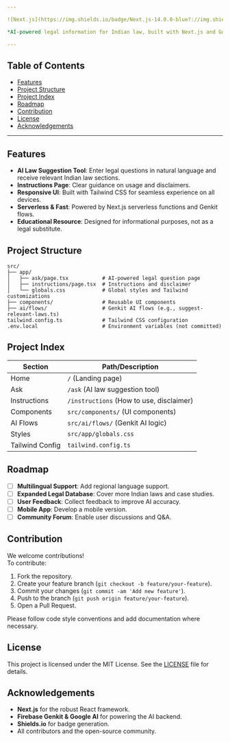 ```yaml
---

![Next.js](https://img.shields.io/badge/Next.js-14.0.0-blue?://img.shields.io/badge/License://img.shields.io/badge/Node.js-18%2B-brightgreen?logo.shields.io/badge/AI-Google](https://img.shields.io/badge/Deployed-Vercel-inform Style](https://img.shields.io/badge/Code%20Style-Prettier-blueviolet?logo=preaya Sahayak - 🇮🇳 Indian Law Advice Website

*AI-powered legal information for Indian law, built with Next.js and Google Genkit.*

---
```


## Table of Contents

- [Features](#features)
- [Project Structure](#project-structure)
- [Project Index](#project-index)
- [Roadmap](#roadmap)
- [Contribution](#contribution)
- [License](#license)
- [Acknowledgements](#acknowledgements)

---

## Features

- **AI Law Suggestion Tool**: Enter legal questions in natural language and receive relevant Indian law sections.
- **Instructions Page**: Clear guidance on usage and disclaimers.
- **Responsive UI**: Built with Tailwind CSS for seamless experience on all devices.
- **Serverless & Fast**: Powered by Next.js serverless functions and Genkit flows.
- **Educational Resource**: Designed for informational purposes, not as a legal substitute.

## Project Structure

```
src/
├── app/
│   ├── ask/page.tsx           # AI-powered legal question page
│   ├── instructions/page.tsx  # Instructions and disclaimer
│   └── globals.css            # Global styles and Tailwind customizations
├── components/                # Reusable UI components
├── ai/flows/                  # Genkit AI flows (e.g., suggest-relevant-laws.ts)
tailwind.config.ts             # Tailwind CSS configuration
.env.local                     # Environment variables (not committed)
```

## Project Index

| Section            | Path/Description                           |
|--------------------|--------------------------------------------|
| Home               | `/` (Landing page)                         |
| Ask                | `/ask` (AI law suggestion tool)            |
| Instructions       | `/instructions` (How to use, disclaimer)   |
| Components         | `src/components/` (UI components)          |
| AI Flows           | `src/ai/flows/` (Genkit AI logic)          |
| Styles             | `src/app/globals.css`                      |
| Tailwind Config    | `tailwind.config.ts`                       |

## Roadmap

- [ ] **Multilingual Support**: Add regional language support.
- [ ] **Expanded Legal Database**: Cover more Indian laws and case studies.
- [ ] **User Feedback**: Collect feedback to improve AI accuracy.
- [ ] **Mobile App**: Develop a mobile version.
- [ ] **Community Forum**: Enable user discussions and Q&A.

## Contribution

We welcome contributions!  
To contribute:

1. Fork the repository.
2. Create your feature branch (`git checkout -b feature/your-feature`).
3. Commit your changes (`git commit -am 'Add new feature'`).
4. Push to the branch (`git push origin feature/your-feature`).
5. Open a Pull Request.

Please follow code style conventions and add documentation where necessary.

## License

This project is licensed under the MIT License. See the [LICENSE](LICENSE) file for details.

## Acknowledgements

- **Next.js** for the robust React framework.
- **Firebase Genkit & Google AI** for powering the AI backend.
- **Shields.io** for badge generation.
- All contributors and the open-source community.
